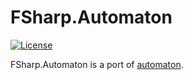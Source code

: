 # FSharp.Automaton

[![License][license-image]][license-url]

FSharp.Automaton is a port of [automaton](https://github.com/evancz/automaton).

[license-url]: https://github.com/pocketberserker/FSharp.Automaton/blob/master/LICENSE
[license-image]: https://img.shields.io/github/license/pocketberserker/FSharp.Automaton.svg
